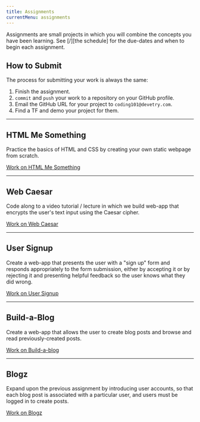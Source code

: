 ```yaml
---
title: Assignments
currentMenu: assignments
---
```


Assignments are small projects in which you will combine the concepts you have been learning. See [/][the schedule] for the due-dates and when to begin each assignment.

## How to Submit

The process for submitting your work is always the same:

1. Finish the assignment.
2. `commit` and `push` your work to a repository on your GitHub profile.
3. Email the GitHub URL for your project to `coding101@devetry.com`.
4. Find a TF and demo your project for them.


---

## HTML Me Something

Practice the basics of HTML and CSS by creating your own static webpage from scratch.

[Work on HTML Me Something](./html-me-something/)

---

## Web Caesar

Code along to a video tutorial / lecture in which we build web-app that encrypts the user's text input using the Caesar cipher.

[Work on Web Caesar](./web-caesar/)

---

## User Signup

Create a web-app that presents the user with a "sign up" form and responds appropriately to the form submission, either by accepting it or by rejecting it and presenting helpful feedback so the user knows what they did wrong.

[Work on User Signup](./user-signup/)

---

## Build-a-Blog

Create a web-app that allows the user to create blog posts and browse and read previously-created posts.

[Work on Build-a-blog](./build-a-blog/)

---

## Blogz

Expand upon the previous assignment by introducing user accounts, so that each blog post is associated with a particular user, and users must be logged in to create posts.

[Work on Blogz](./blogz/)
